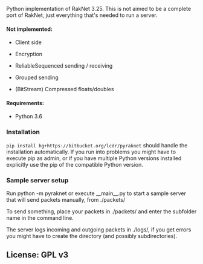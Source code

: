 Python implementation of RakNet 3.25. This is not aimed to be a complete port of RakNet, just everything that's needed to run a server.

#### Not implemented:

* Client side

* Encryption

* ReliableSequenced sending / receiving

* Grouped sending

* (BitStream) Compressed floats/doubles

#### Requirements:
* Python 3.6

### Installation

`pip install hg+https://bitbucket.org/lcdr/pyraknet` should handle the installation automatically. If you run into problems you might have to execute pip as admin, or if you have multiple Python versions installed explicitly use the pip of the compatible Python version.

### Sample server setup
Run python -m pyraknet or execute \_\_main\_\_.py to start a sample server that will send packets manually, from ./packets/

To send something, place your packets in ./packets/<your subfolder> and enter the subfolder name in the command line.

The server logs incoming and outgoing packets in ./logs/, if you get errors you might have to create the directory (and possibly subdirectories).

## License: GPL v3
